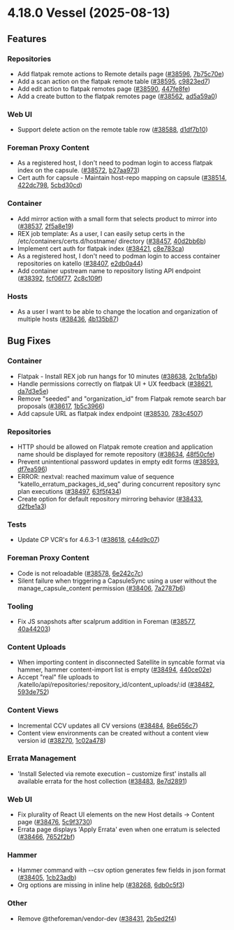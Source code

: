 # 4.18.0 Vessel (2025-08-13)

## Features

### Repositories
 * Add flatpak remote actions to Remote details page ([#38596](https://projects.theforeman.org/issues/38596), [7b75c70e](https://github.com/Katello/katello.git/commit/7b75c70e1076e9603ee8963f477d3ab2965e4314))
 * Add a scan action on the flatpak remote table ([#38595](https://projects.theforeman.org/issues/38595), [c9823ed7](https://github.com/Katello/katello.git/commit/c9823ed732d929c8d3e40243c4103d283a522744))
 * Add edit action to flatpak remotes page ([#38590](https://projects.theforeman.org/issues/38590), [447fe8fe](https://github.com/Katello/katello.git/commit/447fe8fe5272fbd5321c26de9900388fa51e0df8))
 * Add a create button to the flatpak remotes page ([#38562](https://projects.theforeman.org/issues/38562), [ad5a59a0](https://github.com/Katello/katello.git/commit/ad5a59a09797ab6875ab7fa8452047e48ea8cac9))

### Web UI
 * Support delete action on the remote table row ([#38588](https://projects.theforeman.org/issues/38588), [d1df7b10](https://github.com/Katello/katello.git/commit/d1df7b10c7db70613c6a7570a0d9d8298cb4a8e2))

### Foreman Proxy Content
 * As a registered host, I don't need to podman login to access flatpak index on the capsule. ([#38572](https://projects.theforeman.org/issues/38572), [b27aa973](https://github.com/Katello/smart_proxy_container_gateway.git/commit/b27aa973f1c0411ed4ae3f8dca24cfb36f3ce77d))
 * Cert auth for capsule - Maintain host-repo mapping on capsule ([#38514](https://projects.theforeman.org/issues/38514), [422dc798](https://github.com/Katello/smart_proxy_container_gateway.git/commit/422dc7984fd31ebc1a06110ae3ed3e699173251c), [5cbd30cd](https://github.com/Katello/katello.git/commit/5cbd30cde48dbd922ea4a27d920233bb80cd1887))

### Container
 * Add mirror action with a small form that selects product to mirror into ([#38537](https://projects.theforeman.org/issues/38537), [2f5a8e19](https://github.com/Katello/katello.git/commit/2f5a8e19750ffaae2b3b4509f5fe857291bc3fa7))
 * REX job template: As a user, I can easily setup certs in the /etc/containers/certs.d/hostname/ directory ([#38457](https://projects.theforeman.org/issues/38457), [40d2bb6b](https://github.com/Katello/katello.git/commit/40d2bb6bf6fd574c31cf89043d5988ff19933848))
 * Implement cert auth for flatpak index ([#38421](https://projects.theforeman.org/issues/38421), [c8e783ca](https://github.com/Katello/katello.git/commit/c8e783ca8e401b8dedf89c4852a8f0d9f8f41308))
 * As a registered host, I don't need to podman login to access container repositories on katello ([#38407](https://projects.theforeman.org/issues/38407), [e2db0a44](https://github.com/Katello/katello.git/commit/e2db0a444e281673db51eee49ed60f676e268dc0))
 * Add container upstream name to repository listing API endpoint ([#38392](https://projects.theforeman.org/issues/38392), [fcf06f77](https://github.com/Katello/katello.git/commit/fcf06f774c1952b5cd798a52d01ef48bd2352c3e), [2c8c109f](https://github.com/Katello/hammer-cli-katello.git/commit/2c8c109f3f6706297fd9ee1d9a8289d8dbd4497d))

### Hosts
 * As a user I want to be able to change the location and organization of multiple hosts ([#38436](https://projects.theforeman.org/issues/38436), [4b135b87](https://github.com/Katello/katello.git/commit/4b135b871acdf3a39eb7bb0c94c858ae5d31dbd7))

## Bug Fixes

### Container
 * Flatpak - Install REX job run hangs for 10 minutes ([#38638](https://projects.theforeman.org/issues/38638), [2c1bfa5b](https://github.com/Katello/katello.git/commit/2c1bfa5b0ba7d77623cdf17303d73fc3ec77e5b8))
 * Handle permissions correctly on flatpak UI + UX feedback ([#38621](https://projects.theforeman.org/issues/38621), [da7d3e5e](https://github.com/Katello/katello.git/commit/da7d3e5e8c40df9f308edbbe9fa73bf59ed677ec))
 * Remove "seeded" and "organization_id" from Flatpak remote search bar proposals ([#38617](https://projects.theforeman.org/issues/38617), [1b5c3966](https://github.com/Katello/katello.git/commit/1b5c3966253f22988782a5229bfea1f9cbe2de93))
 * Add capsule URL as flatpak index endpoint ([#38530](https://projects.theforeman.org/issues/38530), [783c4507](https://github.com/Katello/smart_proxy_container_gateway.git/commit/783c45077b78b8545660fd0e9385532adbeb7b9d))

### Repositories
 * HTTP should be allowed on Flatpak remote creation and application name should be displayed for remote repository ([#38634](https://projects.theforeman.org/issues/38634), [48f50cfe](https://github.com/Katello/katello.git/commit/48f50cfec6d4c0aff2d4e5a1e40785ba12a235bf))
 * Prevent unintentional password updates in empty edit forms ([#38593](https://projects.theforeman.org/issues/38593), [df7ea596](https://github.com/Katello/katello.git/commit/df7ea596fc2b655c3c61a90293aac478d9804bb2))
 * ERROR:  nextval: reached maximum value of sequence "katello_erratum_packages_id_seq"  during concurrent repository sync plan executions ([#38497](https://projects.theforeman.org/issues/38497), [63f5f434](https://github.com/Katello/katello.git/commit/63f5f434596e5bb6087da39a4ea8b649789428bf))
 * Create option for default repository mirroring behavior ([#38433](https://projects.theforeman.org/issues/38433), [d2fbe1a3](https://github.com/Katello/katello.git/commit/d2fbe1a3a4158ccc140ac482217044cc7701198c))

### Tests
 * Update CP VCR's for 4.6.3-1 ([#38618](https://projects.theforeman.org/issues/38618), [c44d9c07](https://github.com/Katello/katello.git/commit/c44d9c0713070151df48b2d12c0a7fd02a7360f8))

### Foreman Proxy Content
 * Code is not reloadable ([#38578](https://projects.theforeman.org/issues/38578), [6e242c7c](https://github.com/Katello/katello.git/commit/6e242c7c794cd9a1f90c1adb25a3ae0d50540dae))
 * Silent failure when triggering a CapsuleSync using a user without the manage_capsule_content permission ([#38406](https://projects.theforeman.org/issues/38406), [7a2787b6](https://github.com/Katello/katello.git/commit/7a2787b6186979936c344b290df699bf61fdcb77))

### Tooling
 * Fix JS snapshots after scalprum addition in Foreman ([#38577](https://projects.theforeman.org/issues/38577), [40a44203](https://github.com/Katello/katello.git/commit/40a442032d34798d04dc34509edd26402d8532bf))

### Content Uploads
 * When importing content in disconnected Satellite in syncable format via hammer, hammer content-import list is empty ([#38494](https://projects.theforeman.org/issues/38494), [440ce02e](https://github.com/Katello/katello.git/commit/440ce02e3afd276571bdb5a104be391f37961302))
 * Accept "real" file uploads to /katello/api/repositories/:repository_id/content_uploads/:id ([#38482](https://projects.theforeman.org/issues/38482), [593de752](https://github.com/Katello/katello.git/commit/593de75261341744e055336a165e5b06e36cba1c))

### Content Views
 * Incremental CCV updates all CV versions ([#38484](https://projects.theforeman.org/issues/38484), [86e656c7](https://github.com/Katello/katello.git/commit/86e656c77b249fec0c399c9d93820ffd4feb89bd))
 * Content view environments can be created without a content view version id ([#38270](https://projects.theforeman.org/issues/38270), [1c02a478](https://github.com/Katello/katello.git/commit/1c02a478adceb217c380b3f410e7ed84200f6097))

### Errata Management
 * 'Install Selected via remote execution – customize first' installs all available errata for the host collection ([#38483](https://projects.theforeman.org/issues/38483), [8e7d2891](https://github.com/Katello/katello.git/commit/8e7d2891d1f82274d8207fe90c80b9471b6970fa))

### Web UI
 * Fix plurality of React UI elements on the new Host details -> Content page ([#38476](https://projects.theforeman.org/issues/38476), [5c9f3730](https://github.com/Katello/katello.git/commit/5c9f37307a20686d3f9cc959cf839b8c66f93c3b))
 * Errata page displays 'Apply Errata' even when one erratum is selected ([#38466](https://projects.theforeman.org/issues/38466), [7652f2bf](https://github.com/Katello/katello.git/commit/7652f2bf42f3cae24fe135dfcb749ddcfa3f2678))

### Hammer
 * Hammer command with --csv option generates few fields in json format ([#38405](https://projects.theforeman.org/issues/38405), [1cb23adb](https://github.com/Katello/hammer-cli-katello.git/commit/1cb23adb604e2f8be56384a380666c22f5725bc6))
 * Org options are missing in inline help ([#38268](https://projects.theforeman.org/issues/38268), [6db0c5f3](https://github.com/Katello/hammer-cli-katello.git/commit/6db0c5f3578979d3721d181fe22c7b137e4eff6d))

### Other
 * Remove @theforeman/vendor-dev ([#38431](https://projects.theforeman.org/issues/38431), [2b5ed2f4](https://github.com/Katello/katello.git/commit/2b5ed2f4886d0f8b8efd187d03a297d0b85d2e7f))
